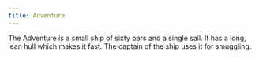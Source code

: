 ```yaml
---
title: Adventure
---
```


The Adventure is a small ship of sixty oars and a single sail. It has a long, lean hull which makes it fast. The captain of the ship uses it for smuggling.


